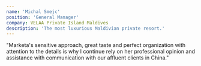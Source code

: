 ```yaml
---
name: 'Michal Smejc'
position: 'General Manager'
company: VELAA Private Island Maldives
description: 'The most luxurious Maldivian private resort.'
---
```

"Marketa's sensitive approach, great taste and perfect organization with attention to the details is why I continue rely on her professional opinion and assistance with communication with our affluent clients in China."